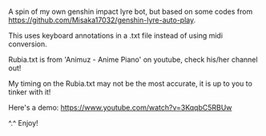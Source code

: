 A spin of my own genshin impact lyre bot, but based on some codes from https://github.com/Misaka17032/genshin-lyre-auto-play. 

This uses keyboard annotations in a .txt file instead of using midi conversion.

Rubia.txt is from 'Animuz - Anime Piano' on youtube, check his/her channel out!

My timing on the Rubia.txt may not be the most accurate, it is up to you to tinker with it!

Here's a demo: https://www.youtube.com/watch?v=3KqqbC5RBUw

^.^
Enjoy!
